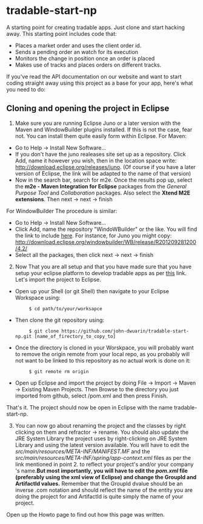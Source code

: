 
tradable-start-np
=================
A starting point for creating tradable apps. Just clone and start hacking away. This starting point  includes code that:

* Places a market order and uses the client order id.
* Sends a pending order an watch for its execution
* Monitors the change in position once an order is placed
* Makes use of tracks and places orders on different tracks.

If you've read the API documentation on our website and want to start coding straight away using this project as a base for your app, here's what you need to do:

Cloning and opening the project in Eclipse
-------------------------------------------------------

1. Make sure you are running Eclipse Juno or a later version with the Maven and WindowBuilder plugins installed. If this is not the case, fear not. You can install them quite easily form within Eclipse. For Maven: 
  * Go to Help -> Install New Software...
  * If you don't have the juno realeases site set up as a repository. Click Add, name it however you wish, then in the location space write: http://download.eclipse.org/releases/juno. (Of course if you have a later version of Eclipse, the link will be adapted to the name of that version)
  * Now in the search bar, search for m2e. Once the results pop up, select the **m2e - Maven Integration for Eclipse** packages from the *General Purpose Tool* and *Collaboration* packages. Also select the **Xtend M2E extensions**. Then next -> next -> finish

 For WindowBuilder The procedure is similar:
  * Go to Help -> Install New Software...
  * Click Add, name the repository "WindoWBuilder" or the like. You will find the link to include [here](http://www.eclipse.org/windowbuilder/download.php). For instance, for Juno you might copy: http://download.eclipse.org/windowbuilder/WB/release/R201209281200/4.2/
  * Select all the packages, then click next -> next -> finish   
  

2. Now That you are all setup and that you have made sure that you have setup your eclipse platform to develop tradable apps as per [this](http://link.to.be.provided) link. Let's import the project to Eclipse.
 * Open up your Shell (or git Shell) then navigate to your Eclipse Workspace using:   

            $ cd path/to/your/worksapce
 * Then clone the git repository using:

            $ git clone https://github.com/john-dwuarin/tradable-start-np.git [name_of_firectory_to_copy_to]
 * Once the directory is cloned in your Worskpace, you will probably want to remove the origin remote from your local repo, as you probably will not want to be linked to this repository as no actual work is done on it:

            $ git remote rm origin
 * Open up Eclipse and import the project by doing File -> Import -> Maven -> Existing Maven Projects. Then Browse to the directory you just imported from github, select /pom.xml and then press Finish.

 That's it. The project should now be open in Eclipse with the name tradable-start-np.

3. You can now go about renaming the project and the classes by right clicking on them and refractor -> rename. You should also update the JRE System Library the project uses by right-clicking on JRE System Library and using the latest version available. You will have to edit the *src/main/resources/META-INF/MANIFEST.MF* and the *src/main/resources/META-INF/spring/app-context.xml* files as per the link mentioned in point 2. to reflect your project's and/or your company 's name.**But most importantly, you will have to edit the *pom.xml* file (preferably using the xml view of Eclipse) and change the GroupId and ArtifactId values.** Remember that the GroupId dvalue should be an inverse .com notation and should reflect the name of the entity you are doing the project for and ArtifactId is quite simply the name of your project.   


Open up the Howto page to find out how this page was written.